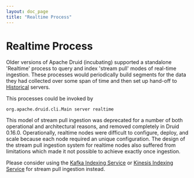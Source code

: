 ```yaml
---
layout: doc_page
title: "Realtime Process"
---
```


<!--
  ~ Licensed to the Apache Software Foundation (ASF) under one
  ~ or more contributor license agreements.  See the NOTICE file
  ~ distributed with this work for additional information
  ~ regarding copyright ownership.  The ASF licenses this file
  ~ to you under the Apache License, Version 2.0 (the
  ~ "License"); you may not use this file except in compliance
  ~ with the License.  You may obtain a copy of the License at
  ~
  ~   http://www.apache.org/licenses/LICENSE-2.0
  ~
  ~ Unless required by applicable law or agreed to in writing,
  ~ software distributed under the License is distributed on an
  ~ "AS IS" BASIS, WITHOUT WARRANTIES OR CONDITIONS OF ANY
  ~ KIND, either express or implied.  See the License for the
  ~ specific language governing permissions and limitations
  ~ under the License.
  -->

# Realtime Process

Older versions of Apache Druid (incubating) supported a standalone 'Realtime' process to query and index 'stream pull'
modes of real-time ingestion. These processes would periodically build segments for the data they had collected over
some span of time and then set up hand-off to [Historical](../design/historical.html) servers.

This processes could be invoked by

```
org.apache.druid.cli.Main server realtime
```

This model of stream pull ingestion was deprecated for a number of both operational and architectural reasons, and
removed completely in Druid 0.16.0. Operationally, realtime nodes were difficult to configure, deploy, and scale because
each node required an unique configuration. The design of the stream pull ingestion system for realtime nodes also
suffered from limitations which made it not possible to achieve exactly once ingestion.

Please consider using the [Kafka Indexing Service](../development/extensions-core/kafka-ingestion.html) or
[Kinesis Indexing Service](../development/extensions-core/kinesis-ingestion.md) for stream pull ingestion instead.
